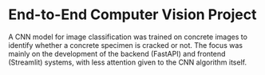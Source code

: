 # End-to-End Computer Vision Project

A CNN model for image classification was trained on concrete images to identify whether a concrete specimen is cracked or not. The focus was mainly on the development of the backend (FastAPI) and frontend (Streamlit) systems, with less attention given to the CNN algorithm itself.
